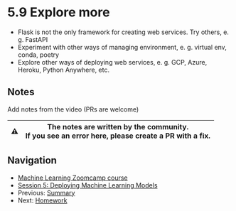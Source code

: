 
# 5.9 Explore more

* Flask is not the only framework for creating web services. Try others, e. g. FastAPI
* Experiment with other ways of managing environment, e. g. virtual env, conda, poetry
* Explore other ways of deploying web services, e. g. GCP, Azure, Heroku, Python Anywhere, etc.

## Notes

Add notes from the video (PRs are welcome)

|⚠️|The notes are written by the community.<br>If you see an error here, please create a PR with a fix.|
|---|---|

## Navigation

* [Machine Learning Zoomcamp course](../)
* [Session 5: Deploying Machine Learning Models](./)
* Previous: [Summary](08-summary.md)
* Next: [Homework](homework.md)
